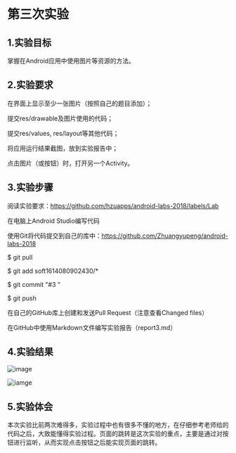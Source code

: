 # 第三次实验

## 1.实验目标

掌握在Android应用中使用图片等资源的方法。

## 2.实验要求

在界面上显示至少一张图片（按照自己的题目添加）；

提交res/drawable及图片使用的代码；

提交res/values, res/layout等其他代码；

将应用运行结果截图，放到实验报告中；

点击图片（或按钮）时，打开另一个Activity。

## 3.实验步骤

阅读实验要求：https://github.com/hzuapps/android-labs-2018/labels/Lab

在电脑上Android Studio编写代码

使用Git将代码提交到自己的库中：https://github.com/Zhuangyupeng/android-labs-2018

$ git pull

$ git add soft1614080902430/*

$ git commit "#3 "

$ git push

在自己的GitHub库上创建和发送Pull Request（注意查看Changed files）

在GitHub中使用Markdown文件编写实验报告（report3.md）

## 4.实验结果
![image](https://github.com/Zhuangyupeng/android-labs-2018/blob/master/soft1614080902430/%E5%AE%9E%E9%AA%8C%E4%B8%89%E6%88%AA%E5%9B%BE1.png?raw=true)

![iamge](https://github.com/Zhuangyupeng/android-labs-2018/blob/master/soft1614080902430/%E5%AE%9E%E9%AA%8C%E4%B8%89%E6%88%AA%E5%9B%BE2.jpg?raw=true)

## 5.实验体会

本次实验比前两次难得多，实验过程中也有很多不懂的地方，在仔细参考老师给的代码之后，大致能懂得实验过程。页面的跳转是这次实验的重点，主要是通过对按钮进行监听，从而实现点击按钮之后能实现页面的跳转。
